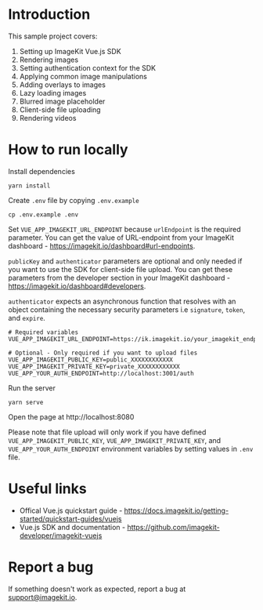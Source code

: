 # Introduction 

This sample project covers:

1. Setting up ImageKit Vue.js SDK
2. Rendering images
3. Setting authentication context for the SDK
4. Applying common image manipulations
5. Adding overlays to images
6. Lazy loading images
7. Blurred image placeholder
8. Client-side file uploading
9. Rendering videos

# How to run locally
Install dependencies

```
yarn install
```

Create `.env` file by copying `.env.example`

```shell
cp .env.example .env
```

Set `VUE_APP_IMAGEKIT_URL_ENDPOINT` because `urlEndpoint` is the required parameter. You can get the value of URL-endpoint from your ImageKit dashboard - https://imagekit.io/dashboard#url-endpoints.

`publicKey` and `authenticator` parameters are optional and only needed if you want to use the SDK for client-side file upload. You can get these parameters from the developer section in your ImageKit dashboard - https://imagekit.io/dashboard#developers.

`authenticator` expects an asynchronous function that resolves with an object containing the necessary security parameters i.e `signature`, `token`, and `expire`.

```shell
# Required variables
VUE_APP_IMAGEKIT_URL_ENDPOINT=https://ik.imagekit.io/your_imagekit_endpoint

# Optional - Only required if you want to upload files
VUE_APP_IMAGEKIT_PUBLIC_KEY=public_XXXXXXXXXXXX
VUE_APP_IMAGEKIT_PRIVATE_KEY=private_XXXXXXXXXXXX
VUE_APP_YOUR_AUTH_ENDPOINT=http://localhost:3001/auth
```

Run the server

```
yarn serve
```

Open the page at http://localhost:8080

Please note that file upload will only work if you have defined `VUE_APP_IMAGEKIT_PUBLIC_KEY`, `VUE_APP_IMAGEKIT_PRIVATE_KEY`, and `VUE_APP_YOUR_AUTH_ENDPOINT` environment variables by setting values in `.env` file.

# Useful links
* Offical Vue.js quickstart guide - https://docs.imagekit.io/getting-started/quickstart-guides/vuejs
* Vue.js SDK and documentation - https://github.com/imagekit-developer/imagekit-vuejs

# Report a bug
If something doesn't work as expected, report a bug at support@imagekit.io.
